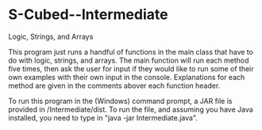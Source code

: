 S-Cubed--Intermediate
=====================

Logic, Strings, and Arrays

This program just runs a handful of functions in the main class that have to do with logic, strings, and arrays. The main function will run each method five times, then ask the user for input if they would like to run some of their own examples with their own input in the console. Explanations for each method are given in the comments abover each function header.

To run this program in the (Windows) command prompt, a JAR file is provided in /Intermediate/dist. To run the file, and assuming you have Java installed, you need to type in "java -jar Intermediate.java".
